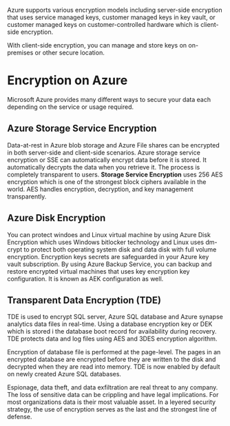 Azure supports various encryption models including server-side encryption that uses service managed keys, customer managed keys in key vault, or customer managed keys on customer-controlled hardware which is client-side encryption.

With client-side encryption, you can manage and store keys on on-premises or other secure location.

# Encryption on Azure

Microsoft Azure provides many different ways to secure your data each depending on the service or usage required.

## Azure Storage Service Encryption

Data-at-rest in Azure blob storage and Azure File shares can be encrypted in both server-side and client-side scenarios. Azure storage service encryption or SSE can automatically encrypt data before it is stored.
It automatically decrypts the data when you retrieve it. The process is completely transparent to users. 
**Storage Service Encryption** uses 256 AES encryption which is one of the strongest block ciphers available in the world. AES handles encryption, decryption, and key management transparently. 


## Azure Disk Encryption

You can protect windoes and Linux virtual machine by using Azure Disk Encryption which uses Windows bitlocker technology and Linux uses dm-crypt to protect both operating system disk and data disk with full volume encryption.
Encryption keys secrets are safeguarded in your Azure key vault subscription.
By using Azure Backup Service, you can backup and restore encrypted virtual machines that uses key encryption key configuration. It is known as AEK configuration as well.

## Transparent Data Encryption (TDE)

TDE is used to encrypt SQL server, Azure SQL database and Azure synapse analytics data files in real-time. Using a database encryption key or DEK which is stored i the database boot record for availability during recovery. TDE protects data and log files using AES and 3DES encryption algorithm.

Encryption of database file is performed at the page-level. The pages in an encrypted database are encrypted before they are written to the disk and decrypted when they are read into memory. TDE is now enabled by default on newly created Azure SQL databases.

Espionage, data theft, and data exfiltration are real threat to any company. The loss of sensitive data can be crippling and have legal implications. 
For most organizations data is their most valuable asset. In a leyered security strategy, the use of encryption serves as the last and the strongest line of defense.


